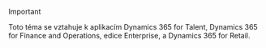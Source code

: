 > [!IMPORTANT]
> Toto téma se vztahuje k aplikacím Dynamics 365 for Talent, Dynamics 365 for Finance and Operations, edice Enterprise, a Dynamics 365 for Retail. 
